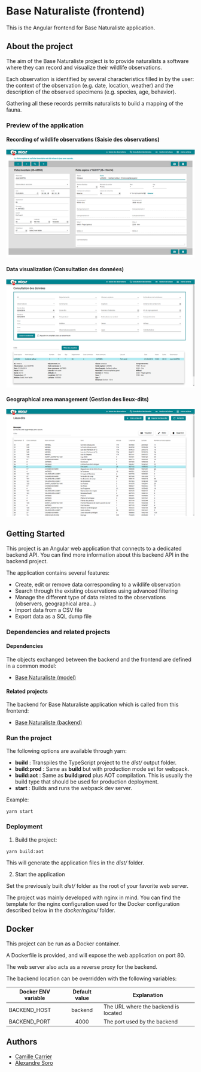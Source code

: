 # Base Naturaliste (frontend)

This is the Angular frontend for Base Naturaliste application.

## About the project

The aim of the Base Naturaliste project is to provide naturalists a software where they can record and visualize their wildlife observations.

Each observation is identified by several characteristics filled in by the user: the context of the observation (e.g. date, location, weather) and the description of the observed specimens (e.g. species, age, behavior).

Gathering all these records permits naturalists to build a mapping of the fauna.

### Preview of the application

#### Recording of wildlife observations (Saisie des observations)

<img src="./doc/screenshots/saisie-des-observations.png">

#### Data visualization (Consultation des données)

<img src="./doc/screenshots/consultation-des-donnees.png">

#### Geographical area management (Gestion des lieux-dits)

<img src="./doc/screenshots/gestion-des-lieux-dits.png">

## Getting Started

This project is an Angular web application that connects to a dedicated backend API. You can find more information about this backend API in the backend project.

The application contains several features:

- Create, edit or remove data corresponding to a wildlife observation
- Search through the existing observations using advanced filtering
- Manage the different type of data related to the observations (observers, geographical area...)
- Import data from a CSV file
- Export data as a SQL dump file

### Dependencies and related projects

#### Dependencies

The objects exchanged between the backend and the frontend are defined in a common model:

- [Base Naturaliste (model)](https://github.com/alexandresoro/basenaturaliste-model)

#### Related projects

The backend for Base Naturaliste application which is called from this frontend:

- [Base Naturaliste (backend)](https://github.com/alexandresoro/basenaturaliste-backend)

### Run the project

The following options are available through yarn:

- **build** : Transpiles the TypeScript project to the _dist/_ output folder.
- **build:prod** : Same as **build** but with production mode set for webpack.
- **build:aot** : Same as **build:prod** plus AOT compilation. This is usually the build type that should be used for production deployment.
- **start** : Builds and runs the webpack dev server.

Example:

```
yarn start
```

### Deployment

1. Build the project:

```
yarn build:aot
```

This will generate the application files in the _dist/_ folder.

2. Start the application

Set the previously built _dist/_ folder as the root of your favorite web server.

The project was mainly developed with nginx in mind. You can find the template for the nginx configuration used for the Docker configuration described below in the _docker/nginx/_ folder.

## Docker

This project can be run as a Docker container.

A Dockerfile is provided, and will expose the web application on port 80.

The web server also acts as a reverse proxy for the backend.

The backend location can be overridden with the following variables:

| Docker ENV variable | Default value | Explanation                          |
| ------------------- | :-----------: | ------------------------------------ |
| BACKEND_HOST        |    backend    | The URL where the backend is located |
| BACKEND_PORT        |     4000      | The port used by the backend         |

## Authors

- [Camille Carrier](https://github.com/camillecarrier)
- [Alexandre Soro](https://github.com/alexandresoro)
